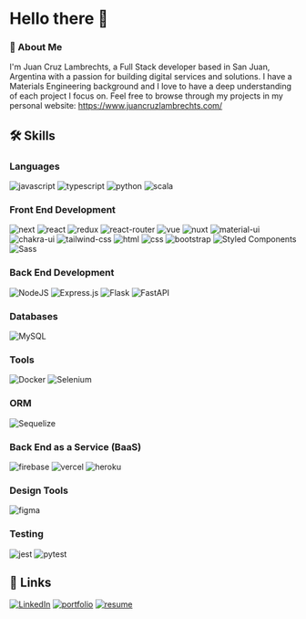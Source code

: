 # Hello there 👋

### :rocket: About Me

I'm Juan Cruz Lambrechts, a Full Stack developer based in San Juan, Argentina with a passion for building digital services and solutions. I have a Materials Engineering background and I love to have a deep understanding of each project I focus on.
Feel free to browse through my projects in my personal website: https://www.juancruzlambrechts.com/

## 🛠️ Skills

### Languages

![javascript](https://img.shields.io/badge/JavaScript-323330?style=for-the-badge&logo=javascript&logoColor=F7DF1E)
![typescript](https://img.shields.io/badge/Typescript-3178C6?style=for-the-badge&logo=typescript&logoColor=white)
![python](https://img.shields.io/badge/Python-3776AB?style=for-the-badge&logo=python&logoColor=white)
![scala](https://img.shields.io/badge/Scala-DC322F?style=for-the-badge&logo=scala&logoColor=white)

### Front End Development

![next](https://img.shields.io/badge/Next-000000?style=for-the-badge&logo=nextdotjs&logoColor=FFFFFF)
![react](https://img.shields.io/badge/React-20232A?style=for-the-badge&logo=react&logoColor=61DAFB)
![redux](https://img.shields.io/badge/Redux-593D88?style=for-the-badge&logo=redux&logoColor=white)
![react-router](https://img.shields.io/badge/React_Router-CA4245?style=for-the-badge&logo=react-router&logoColor=white)
![vue](https://img.shields.io/badge/Vue-20232A?style=for-the-badge&logo=vuedotjs&logoColor=4FC08D)
![nuxt](https://img.shields.io/badge/Nuxt-000000?style=for-the-badge&logo=nuxtdotjs&logoColor=00DC82)
![material-ui](https://img.shields.io/badge/Material_UI-0081CB?style=for-the-badge&logo=mui&logoColor=white)
![chakra-ui](https://img.shields.io/badge/Chakra_UI-319795?style=for-the-badge&logo=chakra-ui&logoColor=white)
![tailwind-css](https://img.shields.io/badge/tailwind_css-06B6D4?style=for-the-badge&logo=tailwind-css&logoColor=white)
![html](https://img.shields.io/badge/HTML5-E34F26?style=for-the-badge&logo=html5&logoColor=white)
![css](https://img.shields.io/badge/CSS3-1572B6?style=for-the-badge&logo=css3&logoColor=white)
![bootstrap](https://img.shields.io/badge/Bootstrap-563D7C?style=for-the-badge&logo=bootstrap&logoColor=white)
![Styled Components](https://img.shields.io/badge/styled--components-DB7093?style=for-the-badge&logo=styled-components&logoColor=white)
![Sass](https://img.shields.io/badge/sass-CC6699?style=for-the-badge&logo=sass&logoColor=white)

### Back End Development

![NodeJS](https://img.shields.io/badge/node.js-6DA55F?style=for-the-badge&logo=node.js&logoColor=white)
![Express.js](https://img.shields.io/badge/express.js-%23404d59.svg?style=for-the-badge&logo=express&logoColor=%2361DAFB)
![Flask](https://img.shields.io/badge/flask-white?style=for-the-badge&logo=flask&logoColor=000000)
![FastAPI](https://img.shields.io/badge/fastapi-009688?style=for-the-badge&logo=fastapi&logoColor=white)

### Databases

![MySQL](https://img.shields.io/badge/mysql-%2300f.svg?style=for-the-badge&logo=mysql&logoColor=white)

### Tools

![Docker](https://img.shields.io/badge/docker-2496ED?style=for-the-badge&logo=docker&logoColor=white)
![Selenium](https://img.shields.io/badge/selenium-43B02A?style=for-the-badge&logo=selenium&logoColor=white)

### ORM

![Sequelize](https://img.shields.io/badge/Sequelize-52B0E7?style=for-the-badge&logo=Sequelize&logoColor=white)

### Back End as a Service (BaaS)

![firebase](https://img.shields.io/badge/Firebase-ffaa00?style=for-the-badge&logo=Firebase&logoColor=white)
![vercel](https://img.shields.io/badge/Vercel-000000?style=for-the-badge&logo=Vercel&logoColor=white)
![heroku](https://img.shields.io/badge/Heroku-430098?style=for-the-badge&logo=heroku&logoColor=white)

### Design Tools

![figma](https://img.shields.io/badge/figma-000000?style=for-the-badge&logo=figma&logoColor=white)

### Testing

![jest](https://img.shields.io/badge/Jest-C21325?style=for-the-badge&logo=jest&logoColor=white)
![pytest](https://img.shields.io/badge/pytest-0A9EDC?style=for-the-badge&logo=pytest&logoColor=white)

## 🔗 Links

[![LinkedIn](https://img.shields.io/badge/linkedin-%230077B5.svg?style=for-the-badge&logo=linkedin&logoColor=white)](https://www.linkedin.com/in/jclambrechts/)
[![portfolio](https://img.shields.io/badge/Portfolio-5340ff?style=for-the-badge&logo=Google-chrome&logoColor=white)](https://www.juancruzlambrechts.com/)
[![resume](https://img.shields.io/badge/Resume-4285F4?style=for-the-badge&logo=read-the-docs&logoColor=white)](https://drive.google.com/file/d/1VcM2TSIvlXd9L7RY6R7XK6ln8uzzd2Vn/view?usp=sharing)
<!--
**CatBoxy/CatBoxy** is a ✨ _special_ ✨ repository because its `README.md` (this file) appears on your GitHub profile.

Here are some ideas to get you started:

- 🔭 I’m currently working on ...
- 🌱 I’m currently learning ...
- 👯 I’m looking to collaborate on ...
- 🤔 I’m looking for help with ...
- 💬 Ask me about ...
- 📫 How to reach me: ...
- 😄 Pronouns: ...
- ⚡ Fun fact: ...
-->
